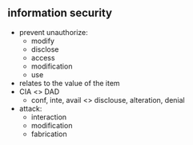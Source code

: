 ## information security
- prevent unauthorize:
    - modify
    - disclose
    - access
    - modification 
    - use
- relates to the value of the item
- CIA <> DAD
    - conf, inte, avail <> disclouse, alteration, denial
- attack:
    - interaction
    - modification
    - fabrication

